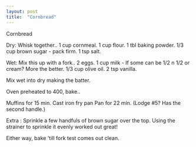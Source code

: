 ```yaml
---
layout: post
title:  "Cornbread"
---
```



Cornbread

Dry: Whisk together..
1 cup cornmeal.
1 cup flour.
1 tbl baking powder.
1/3 cup brown sugar - pack firm.
1 tsp salt.

Wet: Mix this up with a fork..
2 eggs.
1 cup milk - If some can be 1/2 n 1/2 or cream? More the better.
1/3 cup olive oil.
2 tsp vanilla.

Mix wet into dry making the batter.

Oven preheated to 400, bake..

Muffins for 15 min.
Cast iron fry pan Pan for 22 min. (Lodge #5? Has the second handle.)

Extra : Sprinkle a few handfuls of brown sugar over the top. Using the strainer to sprinkle it evenly worked out great!

Either way, bake 'till fork test comes out clean.
